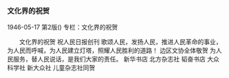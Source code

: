 ### 文化界的祝贺

1946-05-17
第2版()
专栏：文化界的祝贺

　　文化界的祝贺
    祝人民日报创刊
    歌颂人民，发扬人民，推进人民革命的事业，为人民而呼喊，为人民建立灯塔，照耀人民胜利的道路！
                                              边区文协全体敬贺
    为人民服务，替人民说话，是我们大家的责任。
    新华书店  北方杂志社  韬奋书店  大众科学社  新大众社  儿童杂志社同贺
